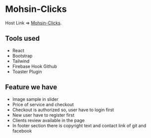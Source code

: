 # Mohsin-Clicks
Host Link => [Mohsin-Clicks](https://mohsin-click.web.app).

## Tools used
* React
* Bootstrap
* Tailwind
* Firebase Hook Github
* Toaster Plugin

## Feature we have
* Image sample in slider
* Price of service and checkout
* Checkout is authorized so, user have to login first
* New user have to register first
* Clients review available in the page
* In footer section there is copyright text and contact link of git and facebook
